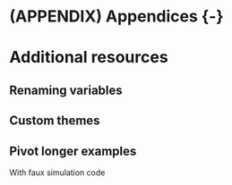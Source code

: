 # (APPENDIX) Appendices {-} 

# Additional resources

## Renaming variables

## Custom themes

## Pivot longer examples

With faux simulation code
